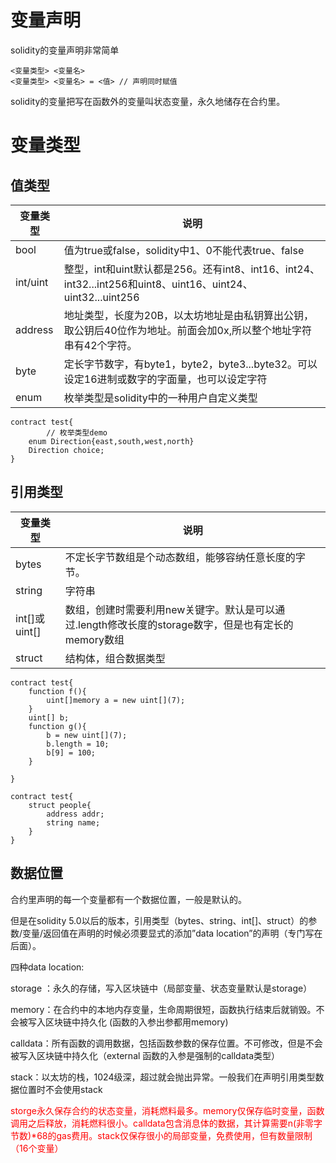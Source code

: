 # 变量声明

solidity的变量声明非常简单

```
<变量类型> <变量名>
<变量类型> <变量名> = <值> // 声明同时赋值
```

solidity的变量把写在函数外的变量叫状态变量，永久地储存在合约里。





# 变量类型



## 值类型

| 变量类型 | 说明                                                         |
| -------- | ------------------------------------------------------------ |
| bool     | 值为true或false，solidity中1、0不能代表true、false           |
| int/uint | 整型，int和uint默认都是256。还有int8、int16、int24、int32...int256和uint8、uint16、uint24、uint32...uint256 |
| address  | 地址类型，长度为20B，以太坊地址是由私钥算出公钥，取公钥后40位作为地址。前面会加0x,所以整个地址字符串有42个字符。 |
| byte     | 定长字节数字，有byte1，byte2，byte3...byte32。可以设定16进制或数字的字面量，也可以设定字符 |
| enum     | 枚举类型是solidity中的一种用户自定义类型                     |

```
contract test{
		// 枚举类型demo
    enum Direction{east,south,west,north}
    Direction choice;
}
```



## 引用类型





| 变量类型      | 说明                                                         |
| ------------- | ------------------------------------------------------------ |
| bytes         | 不定长字节数组是个动态数组，能够容纳任意长度的字节。         |
| string        | 字符串                                                       |
| int[]或uint[] | 数组，创建时需要利用new关键字。默认是可以通过.length修改长度的storage数字，但是也有定长的memory数组 |
| struct        | 结构体，组合数据类型                                         |

```
contract test{
    function f(){
        uint[]memory a = new uint[](7);
    }
    uint[] b;
    function g(){
        b = new uint[](7);
        b.length = 10;
        b[9] = 100;
    }

}
```

```
contract test{
    struct people{
        address addr;
        string name;
    }
}
```



## 数据位置

合约里声明的每一个变量都有一个数据位置，一般是默认的。

但是在solidity 5.0以后的版本，引用类型（bytes、string、int[]、struct）的参数/变量/返回值在声明的时候必须要显式的添加”data location”的声明（专门写在后面）。



四种data location:

storage ：永久的存储，写入区块链中（局部变量、状态变量默认是storage）



memory：在合约中的本地内存变量，生命周期很短，函数执行结束后就销毁。不会被写入区块链中持久化 (函数的入参出参都用memory)



calldata：所有函数的调用数据，包括函数参数的保存位置。不可修改，但是不会被写入区块链中持久化（external 函数的入参是强制的calldata类型）



stack：以太坊的栈，1024级深，超过就会抛出异常。一般我们在声明引用类型数据位置时不会使用stack



<font color=red>storge永久保存合约的状态变量，消耗燃料最多。memory仅保存临时变量，函数调用之后释放，消耗燃料很小。calldata包含消息体的数据，其计算需要n(非零字节数)*68的gas费用。stack仅保存很小的局部变量，免费使用，但有数量限制（16个变量）</font>